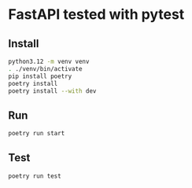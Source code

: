 # FastAPI tested with pytest

## Install

```bash
python3.12 -m venv venv
. ./venv/bin/activate
pip install poetry
poetry install
poetry install --with dev
```

## Run

```bash
poetry run start
```

## Test

```bash
poetry run test
```
